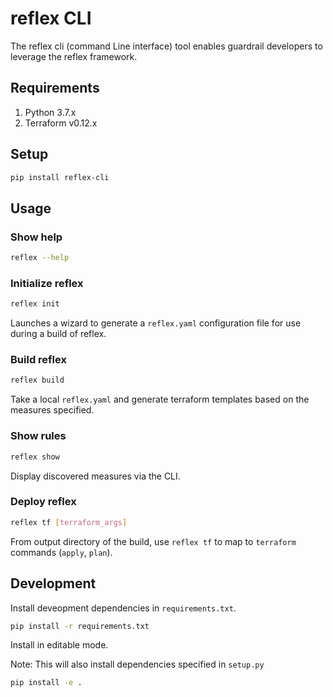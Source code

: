 # reflex CLI

The reflex cli (command Line interface) tool enables guardrail developers to leverage
the reflex framework.

## Requirements

1. Python 3.7.x
2. Terraform v0.12.x

## Setup

```sh
pip install reflex-cli
```

## Usage

### Show help

```sh
reflex --help
```

### Initialize reflex

```sh
reflex init
```

Launches a wizard to generate a `reflex.yaml` configuration file for use during a build
of reflex.

### Build reflex

```sh
reflex build
```

Take a local `reflex.yaml` and generate terraform templates based on the measures
specified.

### Show rules

```sh
reflex show
```

Display discovered measures via the CLI.

### Deploy reflex

```sh
reflex tf [terraform_args]
```

From output directory of the build, use `reflex tf` to map to `terraform` commands
(`apply`, `plan`).

## Development

Install deveopment dependencies in `requirements.txt`.

```sh
pip install -r requirements.txt
```

Install in editable mode.

Note: This will also install dependencies specified in `setup.py`

```sh
pip install -e .
```
